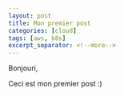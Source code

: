 ```yaml
---
layout: post
title: Mon premier post
categories: [cloud]
tags: [aws, k8s]
excerpt_separator: <!--more-->
---
```


Bonjouri,
<!--more-->
Ceci est mon premier post :)
